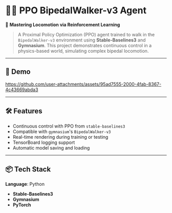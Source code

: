 # 🏃‍♂️ PPO BipedalWalker-v3 Agent  
🧠 **Mastering Locomotion via Reinforcement Learning**  
> A Proximal Policy Optimization (PPO) agent trained to walk in the `BipedalWalker-v3` environment using **Stable-Baselines3** and **Gymnasium**. This project demonstrates continuous control in a physics-based world, simulating complex bipedal locomotion.

---

## 🎥 Demo  



https://github.com/user-attachments/assets/95ad7555-2000-4fab-8367-4c43669abda3



---

## 🛠️ Features
- Continuous control with PPO from `stable-baselines3`  
- Compatible with `gymnasium`'s `BipedalWalker-v3`  
- Real-time rendering during training or testing  
- TensorBoard logging support  
- Automatic model saving and loading

---

## 📦 Tech Stack
**Language**: Python
- **Stable-Baselines3**
- **Gymnasium**
- **PyTorch**
